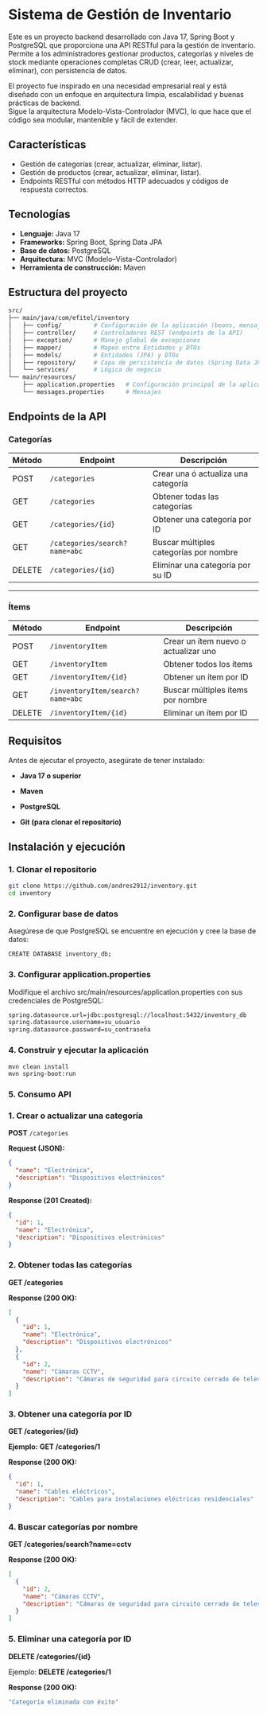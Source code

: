 # Sistema de Gestión de Inventario

Este es un proyecto backend desarrollado con Java 17, Spring Boot y PostgreSQL que proporciona una API RESTful para la gestión de inventario.  
Permite a los administradores gestionar productos, categorías y niveles de stock mediante operaciones completas CRUD (crear, leer, actualizar, eliminar), con persistencia de datos.

El proyecto fue inspirado en una necesidad empresarial real y está diseñado con un enfoque en arquitectura limpia, escalabilidad y buenas prácticas de backend.  
Sigue la arquitectura Modelo-Vista-Controlador (MVC), lo que hace que el código sea modular, mantenible y fácil de extender.


## Características
- Gestión de categorías (crear, actualizar, eliminar, listar).  
- Gestión de productos (crear, actualizar, eliminar, listar).  
- Endpoints RESTful con métodos HTTP adecuados y códigos de respuesta correctos.  


## Tecnologías
- **Lenguaje:** Java 17  
- **Frameworks:** Spring Boot, Spring Data JPA  
- **Base de datos:** PostgreSQL  
- **Arquitectura:** MVC (Modelo–Vista–Controlador)  
- **Herramienta de construcción:** Maven  


## Estructura del proyecto

```bash
src/
├── main/java/com/efitel/inventory
│   ├── config/         # Configuración de la aplicación (beans, mensajes, etc.)
│   ├── controller/     # Controladores REST (endpoints de la API)
│   ├── exception/      # Manejo global de excepciones
│   ├── mapper/         # Mapeo entre Entidades y DTOs
│   ├── models/         # Entidades (JPA) y DTOs
│   ├── repository/     # Capa de persistencia de datos (Spring Data JPA)
│   └── services/       # Lógica de negocio
└── main/resources/
    ├── application.properties   # Configuración principal de la aplicación
    └── messages.properties      # Mensajes
```


## Endpoints de la API

### Categorías

| Método | Endpoint                       | Descripción                                 |
|--------|--------------------------------|---------------------------------------------|
| POST   | `/categories`                  | Crear una ó actualiza una categoría         |
| GET    | `/categories`                  | Obtener todas las categorías                |
| GET    | `/categories/{id}`             | Obtener una categoría por ID                |
| GET    | `/categories/search?name=abc`  | Buscar múltiples categorías por nombre      |
| DELETE | `/categories/{id}`             | Eliminar una categoría por su ID            |

---

### Ítems

| Método | Endpoint                                | Descripción                                |
|--------|-----------------------------------------|--------------------------------------------|
| POST   | `/inventoryItem`                        | Crear un ítem nuevo o actualizar uno       |
| GET    | `/inventoryItem`                        | Obtener todos los ítems                    |
| GET    | `/inventoryItem/{id}`                   | Obtener un ítem por ID                     |
| GET    | `/inventoryItem/search?name=abc`        | Buscar múltiples ítems por nombre          |
| DELETE | `/inventoryItem/{id}`                   | Eliminar un ítem por ID                    |


## Requisitos

Antes de ejecutar el proyecto, asegúrate de tener instalado:

- **Java 17 o superior**

- **Maven**

- **PostgreSQL**

- **Git (para clonar el repositorio)**


## Instalación y ejecución

### 1. Clonar el repositorio

```bash
git clone https://github.com/andres2912/inventory.git
cd inventory
```

### 2. Configurar base de datos
Asegúrese de que PostgreSQL se encuentre en ejecución y cree la base de datos:

```bash
CREATE DATABASE inventory_db;
```

### 3. Configurar application.properties
Modifique el archivo src/main/resources/application.properties con sus credenciales de PostgreSQL:

```bash
spring.datasource.url=jdbc:postgresql://localhost:5432/inventory_db
spring.datasource.username=su_usuario
spring.datasource.password=su_contraseña
```

### 4. Construir y ejecutar la aplicación

```bash
mvn clean install
mvn spring-boot:run
```

### 5. Consumo API

### 1. Crear o actualizar una categoría
**POST** `/categories`

**Request (JSON):**
```json
{
  "name": "Electrónica",
  "description": "Dispositivos electrónicos"
}
```

**Response (201 Created):**
```json
{
  "id": 1,
  "name": "Electrónica",
  "description": "Dispositivos electrónicos"
}
```

### 2. Obtener todas las categorías
**GET /categories**

**Response (200 OK):**
```json
[
  {
    "id": 1,
    "name": "Electrónica",
    "description": "Dispositivos electrónicos"
  },
  {
    "id": 2,
    "name": "Cámaras CCTV",
    "description": "Cámaras de seguridad para circuito cerrado de televisión"
  }
]
```

### 3. Obtener una categoría por ID
**GET /categories/{id}**

**Ejemplo:**
**GET /categories/1**

**Response (200 OK):**

```json
{
  "id": 1,
  "name": "Cables eléctricos",
  "description": "Cables para instalaciones eléctricas residenciales"
}
```

### 4. Buscar categorías por nombre
**GET /categories/search?name=cctv**

**Response (200 OK):**

```json
[
  {
    "id": 2,
    "name": "Cámaras CCTV",
    "description": "Cámaras de seguridad para circuito cerrado de televisión"
  }
]
```

### 5. Eliminar una categoría por ID

**DELETE /categories/{id}**

Ejemplo:
**DELETE /categories/1**

**Response (200 OK):**

```bash
"Categoría eliminada con éxito"
```